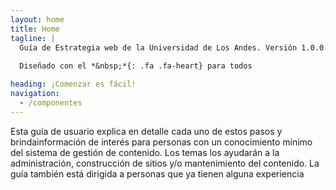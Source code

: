 ```yaml
---
layout: home
title: Home
tagline: |
  Guía de Estrategia web de la Universidad de Los Andes. Versión 1.0.0.
  
  Diseñado con el *&nbsp;*{: .fa .fa-heart} para todos

heading: ¡Comenzar es fácil!
navigation:
  - /componentes
---
```


Esta guía de usuario explica en detalle cada uno de estos pasos y brindainformación de interés para personas con un conocimiento mínimo del sistema de gestión de contenido. 
Los temas los ayudarán a la administración, construcción de sitios y/o mantenimiento del contenido. La guía también está dirigida a personas que ya tienen alguna experiencia